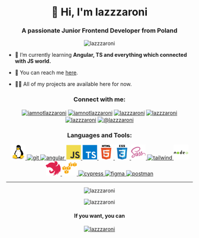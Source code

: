 <!-- - 👋  Hi, I’m @lazzzaroni
- 👀  I’m interested in JS and everything about it.
- 🌱  I’m currently learning JS and waiting to start learning about JS frameworks.
- 💞️  I’m looking to collaborate on some test project which could help me to grow professionally in that way.
- 📫  You can reach me via email: iamnotlazzaroni@gmail.com -->
<!---
lazzzaroni/lazzzaroni is a ✨ special ✨ repository because its `README.md` (this file) appears on your GitHub profile.
You can click the Preview link to take a look at your changes.
--->

<!-- ![](https://komarev.com/ghpvc/?username=lazzzaroni&color=blueviolet) -->

<h1 align="center">👋 Hi, I'm lazzzaroni</h1>
<h3 align="center">A passionate Junior Frontend Developer from Poland</h3>

<p align="center">
  <img src="https://komarev.com/ghpvc/?username=lazzzaroni&color=blueviolet"  alt="lazzzaroni" />
</p>

- 📒 I’m currently learning **Angular, TS and everything which connected with JS world.**

- 📮 You can reach me [here](iamnotlazzaroni@gmail.com).

- 👨‍💻 All of my projects are available here for now.

<h3 align="center">Connect with me:</h3>
<p align="center">
<a href="https://fb.com/iamnotlazzaroni" target="_blank"><img align="center" src="https://raw.githubusercontent.com/rahuldkjain/github-profile-readme-generator/master/src/images/icons/Social/facebook.svg" alt="iamnotlazzaroni" height="30" width="40" /></a>
<a href="https://linkedin.com/in/iamnotlazzaroni" target="blank"><img align="center" src="https://raw.githubusercontent.com/rahuldkjain/github-profile-readme-generator/master/src/images/icons/Social/linked-in-alt.svg" alt="iamnotlazzaroni" height="30" width="40" /></a>
<a href="https://twitter.com/lazzzaroni" target="blank"><img align="center" src="https://raw.githubusercontent.com/rahuldkjain/github-profile-readme-generator/master/src/images/icons/Social/twitter.svg" alt="lazzzaroni" height="30" width="40" /></a>
<a href="https://codepen.io/lazzzaroni" target="blank"><img align="center" src="https://raw.githubusercontent.com/rahuldkjain/github-profile-readme-generator/master/src/images/icons/Social/codepen.svg" alt="lazzzaroni" height="30" width="40" /></a>
<a href="https://stackoverflow.com/users/lazzzaroni" target="blank"><img align="center" src="https://raw.githubusercontent.com/rahuldkjain/github-profile-readme-generator/master/src/images/icons/Social/stack-overflow.svg" alt="lazzzaroni" height="30" width="40" /></a>
<a href="https://medium.com/@lazzzaroni" target="blank"><img align="center" src="https://raw.githubusercontent.com/rahuldkjain/github-profile-readme-generator/master/src/images/icons/Social/medium.svg" alt="@lazzzaroni" height="30" width="40" /></a>
</p>

<h3 align="center">Languages and Tools:</h3>
<p align="center">
<a href="https://www.linux.org/" target="_blank" rel="noreferrer"> <img src="https://raw.githubusercontent.com/devicons/devicon/master/icons/linux/linux-original.svg" alt="linux" width="40" height="40"/> </a> 
<a href="https://git-scm.com/" target="_blank" rel="noreferrer"> <img src="https://www.vectorlogo.zone/logos/git-scm/git-scm-icon.svg" alt="git" width="40" height="40"/> </a> 
<a href="https://angular.io" target="_blank" rel="noreferrer"> <img src="https://angular.io/assets/images/logos/angular/angular.svg" alt="angular" width="40" height="40"/> </a>
<a href="https://developer.mozilla.org/en-US/docs/Web/JavaScript" target="_blank" rel="noreferrer"> <img src="https://raw.githubusercontent.com/devicons/devicon/master/icons/javascript/javascript-original.svg" alt="javascript" width="40" height="40"/> </a> 
<a href="https://www.typescriptlang.org/" target="_blank" rel="noreferrer"> <img src="https://raw.githubusercontent.com/devicons/devicon/master/icons/typescript/typescript-original.svg" alt="typescript" width="40" height="40"/> </a> 
<a href="https://www.w3.org/html/" target="_blank" rel="noreferrer"> <img src="https://raw.githubusercontent.com/devicons/devicon/master/icons/html5/html5-original-wordmark.svg" alt="html5" width="40" height="40"/> </a> 
<a href="https://www.w3schools.com/css/" target="_blank" rel="noreferrer"> <img src="https://raw.githubusercontent.com/devicons/devicon/master/icons/css3/css3-original-wordmark.svg" alt="css3" width="40" height="40"/> </a>
<a href="https://sass-lang.com" target="_blank" rel="noreferrer"> <img src="https://raw.githubusercontent.com/devicons/devicon/master/icons/sass/sass-original.svg" alt="sass" width="40" height="40"/> </a>
<a href="https://tailwindcss.com/" target="_blank" rel="noreferrer"> <img src="https://www.vectorlogo.zone/logos/tailwindcss/tailwindcss-icon.svg" alt="tailwind" width="40" height="40"/> </a> 
<a href="https://nodejs.org" target="_blank" rel="noreferrer"> <img src="https://raw.githubusercontent.com/devicons/devicon/master/icons/nodejs/nodejs-original-wordmark.svg" alt="nodejs" width="40" height="40"/> </a> 
<a href="https://nestjs.com/" target="_blank" rel="noreferrer"> <img src="https://raw.githubusercontent.com/devicons/devicon/master/icons/nestjs/nestjs-plain.svg" alt="nestjs" width="40" height="40"/> </a> 
<a href="https://aws.amazon.com" target="_blank" rel="noreferrer"> <img src="https://raw.githubusercontent.com/devicons/devicon/master/icons/amazonwebservices/amazonwebservices-original.svg" alt="aws" width="40" height="40"/> </a>
<a href="https://www.cypress.io" target="_blank" rel="noreferrer"> <img src="https://raw.githubusercontent.com/simple-icons/simple-icons/6e46ec1fc23b60c8fd0d2f2ff46db82e16dbd75f/icons/cypress.svg" alt="cypress" width="40" height="40"/> </a>
<a href="https://www.figma.com/" target="_blank" rel="noreferrer"> <img src="https://www.vectorlogo.zone/logos/figma/figma-icon.svg" alt="figma" width="40" height="40"/> </a> 
<a href="https://postman.com" target="_blank" rel="noreferrer"> <img src="https://www.vectorlogo.zone/logos/getpostman/getpostman-icon.svg" alt="postman" width="40" height="40"/> </a> 
</p>

___
<p align="center"><img src="https://github-readme-stats.vercel.app/api/top-langs?username=lazzzaroni&show_icons=true&locale=en&layout=compact" alt="lazzzaroni" /></p>
<p align="center"><img src="https://github-readme-stats.vercel.app/api?username=lazzzaroni&show_icons=true&locale=en" alt="lazzzaroni" /></p>


<h4 align="center">If you want, you can</h4>
<p align="center">
  <a href="https://www.buymeacoffee.com/lazzzaroni"> <img src="https://cdn.buymeacoffee.com/buttons/v2/default-yellow.png"  height="25" width="105" alt="lazzzaroni" /></a>
</p>
